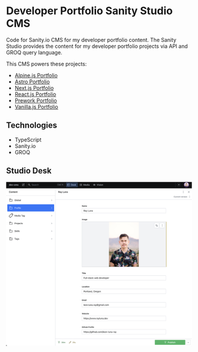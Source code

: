 # Developer Portfolio Sanity Studio CMS

Code for Sanity.io CMS for my developer portfolio content. The Sanity Studio provides the content for my developer portfolio projects via API and GROQ query language.

This CMS powers these projects:

- [Alpine.js Portfolio](https://alpinejs-portfolio-rldev.netlify.app/)
- [Astro Portfolio](https://astro-portfolio-rldev.netlify.app/)
- [Next.js Portfolio](https://nextjs-portfolio-rldev.vercel.app/)
- [React.js Portfolio](https://react-portfolio-rldev.netlify.app/)
- [Prework Portfolio](https://prework-portfolio-rldev.netlify.app/)
- [Vanilla.js Portfolio](https://vanillajs-portfolio-rldev.netlify.app/)

## Technologies
- TypeScript
- Sanity.io
- GROQ

## Studio Desk
![Screenshot](./static/sanity-studio.png)
